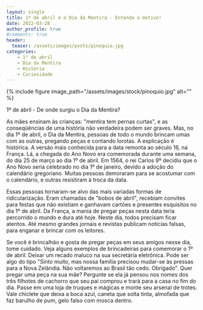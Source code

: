 ```yaml
---
layout: single
title: 1º de abril é o Dia da Mentira - Entenda o motivo!
date: 2022-03-28
author_profile: true
#comments: true
header:
  teaser: /assets/images/posts/pinoquio.jpg
categories: 
    - 1° de abril
    - Dia da Mentira
    - História
    - Curiosidade
---
```


{% include figure image_path="/assets/images/stock/pinoquio.jpg" alt=""  %}


1º de abril - De onde surgiu o Dia da Mentira?

As mães ensinam às crianças: "mentira tem pernas curtas", e as conseqüências de uma história não verdadeira podem ser graves. Mas, no dia 1º de abril, o Dia da Mentira, pessoas de todo o mundo brincam umas com as outras, pregando peças e contando lorotas. A explicação é histórica. A versão mais conhecida para a data remonta ao século 16, na França. Lá, a chegada do Ano Novo era comemorada durante uma semana, do dia 25 de março ao dia 1º de abril. Em 1564, o rei Carlos 9º decidiu que o Ano Novo seria celebrado no dia 1º de janeiro, devido a adoção do calendário gregoriano. Muitas pessoas demoraram para se acostumar com o calendário, e outras resistiram à troca da data. 

Essas pessoas tornaram-se alvo das mais variadas formas de ridicularização. Eram chamadas de "bobos de abril", recebiam convites para festas que não existiam e ganhavam cartões e presentes esquisitos no dia 1º de abril. Da França, a mania de pregar peças nesta data teria percorrido o mundo e dura até hoje. Neste dia, todos precisam ficar atentos. Até mesmo grandes jornais e revistas publicam notícias falsas, para enganar e brincar com os leitores.

Se você é brincalhão e gosta de pregar peças em seus amigos nesse dia, tome cuidado. Veja alguns exemplos de brincadeiras para comemorar o 1º de abril: Deixar um recado maluco na sua secretária eletrônica. Pode ser algo do tipo "Sinto muito, mas nossa família precisou mudar-se às pressas para a Nova Zelândia. Não voltaremos ao Brasil tão cedo. Obrigado". Quer pregar uma peça na sua mãe? Pergunte se ela já pensou nos nomes dos três filhotes de cachorro que seu pai comprou e trará para a casa no fim do dia. Passe em uma loja de truques e mágicas e monte seu arsenal de trotes. Vale chiclete que deixa a boca azul, caneta que solta tinta, almofada que faz barulho de pum, gelo falso com mosca dentro.
